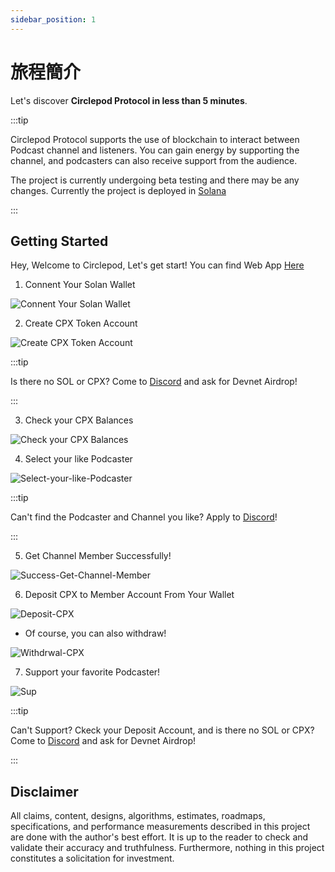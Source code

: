 ```yaml
---
sidebar_position: 1
---
```


# 旅程簡介

Let's discover **Circlepod Protocol in less than 5 minutes**.

:::tip

Circlepod Protocol supports the use of blockchain to interact between Podcast channel and listeners. You can gain energy by supporting the channel, and podcasters can also receive support from the audience.

The project is currently undergoing beta testing and there may be any changes. Currently the project is deployed in [Solana](https://solana.com/)

:::

## Getting Started

Hey, Welcome to Circlepod, Let's get start!
You can find Web App [Here](/docs/links)

1. Connent Your Solan Wallet

![Connent Your Solan Wallet](/img/tutorial/Connent-Your-Solan-Wallet.png)

2. Create CPX Token Account

![Create CPX Token Account](/img/tutorial/Create-CPX-Token-Account.png)

:::tip

Is there no SOL or CPX? Come to [Discord](https://discord.gg/4rTM9tRV8s) and ask for Devnet Airdrop!

:::

3. Check your CPX Balances

![Check your CPX Balances](/img/tutorial/Look-for-your-CPX-Balances.png)

4. Select your like Podcaster

![Select-your-like-Podcaster](/img/tutorial/Select-your-like-Podcaster.png)

:::tip

Can't find the Podcaster and Channel you like? Apply to [Discord](https://discord.gg/6ACR6uDJTC)!

:::

5. Get Channel Member Successfully!

![Success-Get-Channel-Member](/img/tutorial/Success-Get-Channel-Member.png)

6. Deposit CPX to Member Account From Your Wallet

![Deposit-CPX](/img/tutorial/Deposit-CPX.png)

* Of course, you can also withdraw!

![Withdrwal-CPX](/img/tutorial/Withdrwal-CPX.png)

7. Support your favorite Podcaster!

![Sup](/img/tutorial/Sup.png)

:::tip

Can't Support? Ckeck your Deposit Account, and is there no SOL or CPX? Come to [Discord](https://discord.gg/4rTM9tRV8s) and ask for Devnet Airdrop!

:::

## Disclaimer

All claims, content, designs, algorithms, estimates, roadmaps, specifications, and performance measurements described in this project are done with the author's best effort. It is up to the reader to check and validate their accuracy and truthfulness. Furthermore, nothing in this project constitutes a solicitation for investment.
